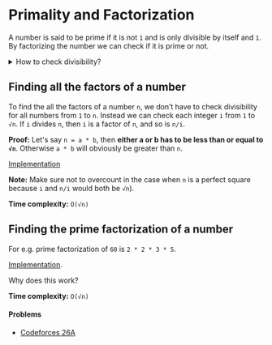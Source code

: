 # Primality and Factorization
A number is said to be prime if it is not ```1``` and is only divisible by itself and ```1```. By factorizing the number we can check if it is prime or not.

<details>
    <summary>How to check divisibility?</summary>
    In C/C++ the modulo operator % can be used to check divisibility. If x is divisible by y, then x % y will evaluate to 0, otherwise it will be non-zero.
</details>

## Finding all the factors of a number
To find the all the factors of a number ```n```, we don’t have to check divisibility for all numbers from ```1``` to ```n```. Instead we can check each integer ```i``` from ```1``` to ```√n```. If ```i``` divides ```n```, then ```i``` is a factor of ```n```, and so is ```n/i```.

**Proof:** Let's say ```n = a * b```, then **either a or b has to be less than or equal to ```√n```**. Otherwise ```a * b``` will obviously be greater than ```n```.

[Implementation](https://p.ip.fi/nsPJ)

**Note:** Make sure not to overcount in the case when ```n``` is a perfect square because ```i``` and ```n/i``` would both be ```√n```).

**Time complexity:** ```O(√n)```

## Finding the prime factorization of a number
For e.g. prime factorization of ```60``` is ```2 * 2 * 3 * 5```.

[Implementation](https://p.ip.fi/n8tX).

Why does this work?

**Time complexity:** ```O(√n)```

#### Problems
* [Codeforces 26A](https://codeforces.com/contest/26/problem/A)